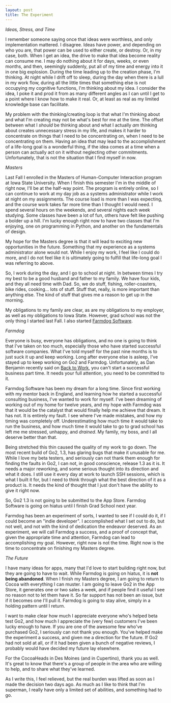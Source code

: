 ```yaml
---
layout: post
title: The Experiment
---
```


*Ideas, Stress, and Time*

I remember someone saying once that ideas were worthless, and only implementation mattered. I disagree. Ideas have power, and depending on who you are, that power can be used to either create, or destroy. Or, in my case, both. When I get an idea, the drive to make that idea become reality can consume me. I may do nothing about it for days, weeks, or even months, and then, seemingly suddenly, put all of my time and energy into it in one big explosion. During the time leading up to the creation phase, I'm thinking. At night while I drift off to sleep, during the day when there is a lull in my work flow, during all the little times that something else is not occupying my cognitive functions, I'm thinking about my idea. I consider the idea, I poke it and prod it from as many different angles as I can until I get to a point where I know how to make it real. Or, at least as real as my limited knowledge base can facilitate. 

My problem with the thinking/creating loop is that what I'm thinking about and what I'm creating may not be what's best for me at the time. The offset between what I *should* be thinking about and what I actually *am* thinking about creates unnecessary stress in my life, and makes it harder to concentrate on things that I need to be concentrating on, when I need to be concentrating on them. Having an idea that may lead to the accomplishment of a life-long goal is a wonderful thing, if the idea comes at a time when a person can actually act on it without neglecting other commitments. Unfortunately, that is not the situation that I find myself in now.

*Masters*

Last Fall I enrolled in the Masters of Human-Computer Interaction program at Iowa State University. When I finish this semester I'm in the middle of right now, I'll be at the half-way point. The program is entirely online, so I can continue to work at my day job as a systems administrator while I work at night on my assignments. The course load is more than I was expecting, and the course work takes far more time than I thought I would need. I spend several hours on the weekends, and several nights each week studying. Some classes have been a lot of fun, others have felt like pushing a bolder up a hill. I'm lucky enough right now to have two classes that I'm enjoying, one on programming in Python, and another on the fundamentals of design. 

My hope for the Masters degree is that it will lead to exciting new opportunities in the future. Something that my experience as a systems administrator alone would not. While I enjoy my work, I feel like I could do more, and I do not feel like it is ultimately going to fulfill that life-long goal I was referring to above. 

So, I work during the day, and I go to school at night. In between times I try my best to be a good husband and father to my family. We have four kids, and they all need time with Dad. So, we do stuff, fishing, roller-coasters, bike rides, cooking... lots of stuff. Stuff that, really, is more important than anything else. The kind of stuff that gives me a reason to get up in the morning. 

My obligations to my family are clear, as are my obligations to my employer, as well as my obligations to Iowa State. However, grad school was not the only thing I started last Fall. I also started [Farmdog Software][1]. 

*Farmdog*

Everyone is busy, everyone has obligations, and no one is going to think that I've taken on too much, especially those who have started successful software companies. What I've told myself for the past nine months is to just suck it up and keep working. Long after everyone else is asleep, I've stayed up to keep working on Go2 and Farmdog. Unfortunately, as Dan Benjamin recently said on [Back to Work][2], you can't start a successful business part time. It needs your full attention, you need to be committed to it. 

Farmdog Software has been my dream for a long time. Since first working with my mentor back in England, and learning how he started a successful consulting business, I've wanted to work for myself. I've been dreaming of working out of my home for twelve years, and my hope with Farmdog was that it would be the catalyst that would finally help me achieve that dream. It has not. It is entirely my fault. I see where I've made mistakes, and how my timing was completely off. Underestimating how much time it would take to run the business, and how much time it would take to go to grad school has left me me stressed, unhappy, and *drained*. My family, my boss, and I all deserve better than that. 

Being stretched this thin caused the quality of my work to go down. The most recent build of Go2, 1.3, has glaring bugs that make it unusable for me. While I love my beta testers, and seriously can not thank them enough for finding the faults in Go2, I can not, in good conscience, release 1.3 as it is. It needs a major reworking, and some serious thought into its direction and what it does. I still use it every day at work to launch SSH sessions, which is what I built it for, but I need to think through what the best direction of it as a product is. It needs the kind of thought that I just don't have the ability to give it right now. 

So, Go2 1.3 is not going to be submitted to the App Store. Farmdog Software is going on hiatus until I finish Grad School next year. 

Farmdog has been an experiment of sorts, I wanted to see if I could do it, if I could become an "indie developer". I accomplished what I set out to do, but not well, and not with the kind of dedication the endeavor deserved. As an experiment, we will call Farmdog a success, and a proof of concept that, given the appropriate time and attention, Farmdog can lead to accomplishing my goal. However, right now is not the time. Right now is the time to concentrate on finishing my Masters degree. 

*The Future*

I have many ideas for apps, many that I'd love to start building right now, but they are going to have to wait. While Farmdog is going on hiatus, it is **not being abandoned**. When I finish my Masters degree, I am going to return to Cocoa with everything I can muster. I am going to leave Go2 in the App Store, it generates one or two sales a week, and if people find it useful I see no reason not to let them have it. So far support has not been an issue, but if it becomes one I'll pull it. Farmdog is going to stay alive, simply in a holding pattern until I return. 

I want to make clear how much I appreciate everyone who's helped beta test Go2, and how much I appreciate the (very few) customers I've been lucky enough to have. If you are one of the awesome few who've purchased Go2, I seriously can not thank you enough. You've helped make the experiment a success, and given me a direction for the future. If Go2 had not sold at all, or if it had been given a bunch of negative reviews, I probably would have decided my future lay elsewhere. 

For the CocoaHeads in Des Moines (and in Cupertino), thank you as well. It's great to know that there's a group of people in the area who are willing to help, and to share what they've learned. 

As I write this, I feel relieved, but the real burden was lifted as soon as I made the decision two days ago. As much as I like to think that I'm superman, I really have only a limited set of abilities, and something had to go. 






[1]: http://farmdogapps.com
[2]: http://5by5.tv/b2w/23
